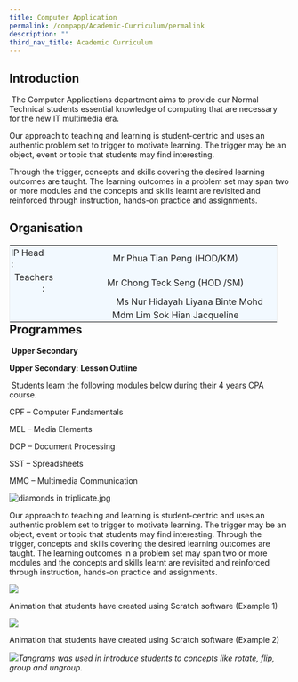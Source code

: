 ```yaml
---
title: Computer Application
permalink: /compapp/Academic-Curriculum/permalink
description: ""
third_nav_title: Academic Curriculum
---
```

Introduction
------------

 The Computer Applications department aims to provide our Normal Technical students essential knowledge of computing that are necessary for the new IT multimedia era.

Our approach to teaching and learning is student-centric and uses an authentic problem set to trigger to motivate learning. The trigger may be an object, event or topic that students may find interesting.

Through the trigger, concepts and skills covering the desired learning outcomes are taught. The learning outcomes in a problem set may span two or more modules and the concepts and skills learnt are revisited and reinforced through instruction, hands-on practice and assignments.

Organisation
------------

<table class="iveo_table ives_tab_blue ive_eobj_left" style="margin: 0px 10px 0px 0px; outline: 0px; padding: 0px; float: left; border: 1px solid rgb(234, 234, 234); width: 481.667px;"><tbody style="margin: 0px; outline: 0px; padding: 0px;"><tr style="margin: 0px; outline: 0px; padding: 0px;"><td style="margin: 0px; outline: 0px; padding: 2px; text-align: left; background-color: rgb(242, 249, 255); color: rgb(34, 34, 34); width: 113px;">IP Head<span style="margin: 0px; outline: 0px; padding: 0px;">&nbsp;&nbsp; &nbsp;</span><span style="margin: 0px; outline: 0px; padding: 0px;">&nbsp;&nbsp; &nbsp;</span><span style="margin: 0px; outline: 0px; padding: 0px;">&nbsp; &nbsp; :</span><span style="margin: 0px; outline: 0px; padding: 0px;">&nbsp;</span></td><td style="margin: 0px; outline: 0px; padding: 2px; text-align: center; background-color: rgb(242, 249, 255); color: rgb(34, 34, 34); width: 368px;">Mr Phua Tian Peng (HOD/KM)</td></tr><tr style="margin: 0px; outline: 0px; padding: 0px;"><td style="margin: 0px; outline: 0px; padding: 2px; text-align: center; background-color: rgb(242, 249, 255); color: rgb(34, 34, 34); width: 60px;">Teachers&nbsp; &nbsp; &nbsp; &nbsp; &nbsp;:</td><td style="margin: 0px; outline: 0px; padding: 2px; text-align: center; background-color: rgb(242, 249, 255); color: rgb(34, 34, 34); width: 60px;">Mr Chong Teck Seng (HOD /SM)</td></tr><tr style="margin: 0px; outline: 0px; padding: 0px;"><td style="margin: 0px; outline: 0px; padding: 2px; text-align: center; background-color: rgb(242, 249, 255); color: rgb(34, 34, 34);">&nbsp;</td><td style="margin: 0px; outline: 0px; padding: 2px; text-align: left; background-color: rgb(242, 249, 255); color: rgb(34, 34, 34);"><span style="margin: 0px; outline: 0px; padding: 0px; text-align: center;"><span style="margin: 0px; outline: 0px; padding: 0px;">&nbsp;&nbsp; &nbsp;</span><span style="margin: 0px; outline: 0px; padding: 0px;">&nbsp;&nbsp; &nbsp;</span><span style="margin: 0px; outline: 0px; padding: 0px;">&nbsp;&nbsp; &nbsp;</span><span style="margin: 0px; outline: 0px; padding: 0px;">&nbsp;&nbsp; &nbsp;</span><span style="margin: 0px; outline: 0px; padding: 0px;">&nbsp;</span></span>Ms Nur Hidayah Liyana Binte Mohd&nbsp;<br style="margin: 0px; outline: 0px; padding: 0px;"></td></tr><tr style="margin: 0px; outline: 0px; padding: 0px;"><td style="margin: 0px; outline: 0px; padding: 2px; text-align: center; background-color: rgb(242, 249, 255); color: rgb(34, 34, 34);">&nbsp;</td><td style="margin: 0px; outline: 0px; padding: 2px; text-align: center; background-color: rgb(242, 249, 255); color: rgb(34, 34, 34);">Mdm Lim Sok Hian Jacqueline</td></tr></tbody></table>


Programmes
----------

 **Upper Secondary**

**Upper Secondary:** **Lesson Outline**

 Students learn the following modules below during their 4 years CPA course.

CPF – Computer Fundamentals

MEL – Media Elements

DOP – Document Processing

SST – Spreadsheets

MMC – Multimedia Communication

![diamonds in triplicate.jpg](https://admiraltysec.moe.edu.sg/qql/slot/u752/diamonds%20in%20triplicate.jpg)

Our approach to teaching and learning is student-centric and uses an authentic problem set to trigger to motivate learning. The trigger may be an object, event or topic that students may find interesting. Through the trigger, concepts and skills covering the desired learning outcomes are taught. The learning outcomes in a problem set may span two or more modules and the concepts and skills learnt are revisited and reinforced through instruction, hands-on practice and assignments.    

![](https://admiraltysec.moe.edu.sg/qql/slot/u752/Academic%20Curriculum%20&%20Applied%20Learning%20P/Academic%20Curriculum/Computer%20Application/Picture1.png)

Animation that students have created using Scratch software (Example 1)

![](https://admiraltysec.moe.edu.sg/qql/slot/u752/Academic%20Curriculum%20&%20Applied%20Learning%20P/Academic%20Curriculum/Computer%20Application/Picture2.png)

Animation that students have created using Scratch software (Example 2)  
  
![](https://admiraltysec.moe.edu.sg/qql/slot/u752/Academic%20Curriculum%20&%20Applied%20Learning%20P/Academic%20Curriculum/Computer%20Application/Picture3.png)_Tangrams was used in introduce students to concepts like rotate, flip, group and ungroup._


